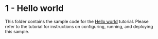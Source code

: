 # 1 - Hello world

This folder contains the sample code for the [Hello world][step-1]
tutorial. Please refer to the tutorial for instructions on configuring, running,
and deploying this sample.

[step-1]: https://cloud.google.com/php/getting-started/hello-world

